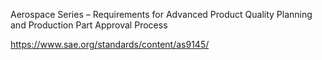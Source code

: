 Aerospace Series – Requirements for Advanced Product Quality Planning and Production Part Approval Process


https://www.sae.org/standards/content/as9145/